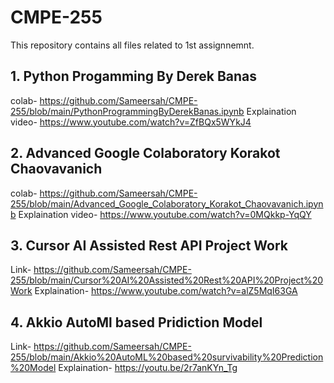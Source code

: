 # CMPE-255
This repository contains all files related to 1st assignnemnt.

## 1. Python Progamming By Derek Banas
colab- https://github.com/Sameersah/CMPE-255/blob/main/PythonProgrammingByDerekBanas.ipynb
Explaination video- https://www.youtube.com/watch?v=ZfBQx5WYkJ4

## 2. Advanced Google Colaboratory Korakot Chaovavanich
colab- https://github.com/Sameersah/CMPE-255/blob/main/Advanced_Google_Colaboratory_Korakot_Chaovavanich.ipynb
Explaination video- https://www.youtube.com/watch?v=0MQkkp-YqQY

## 3. Cursor AI Assisted Rest API Project Work
Link- https://github.com/Sameersah/CMPE-255/blob/main/Cursor%20AI%20Assisted%20Rest%20API%20Project%20Work
Explaination- https://www.youtube.com/watch?v=alZ5MqI63GA

## 4. Akkio AutoMl based Pridiction Model
Link- https://github.com/Sameersah/CMPE-255/blob/main/Akkio%20AutoML%20based%20survivability%20Prediction%20Model
Explaination- https://youtu.be/2r7anKYn_Tg

